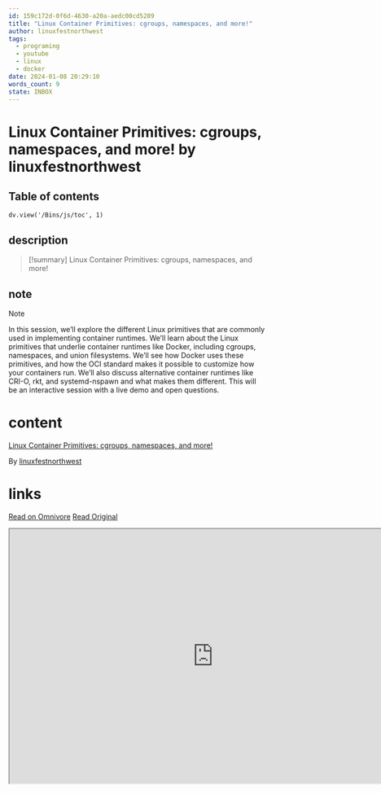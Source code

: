 ```yaml
---
id: 159c172d-0f6d-4630-a20a-aedc00cd5289
title: "Linux Container Primitives: cgroups, namespaces, and more!"
author: linuxfestnorthwest
tags:
  - programing
  - youtube
  - linux
  - docker
date: 2024-01-08 20:29:10
words_count: 9
state: INBOX
---
```


# Linux Container Primitives: cgroups, namespaces, and more! by linuxfestnorthwest
## Table of contents
```dataviewjs 
dv.view('/Bins/js/toc', 1) 
```


## description
>[!summary] 
> Linux Container Primitives: cgroups, namespaces, and more!

## note
>[!note] 
>   In this session, we’ll explore the different Linux primitives that are commonly used in implementing container runtimes. We’ll learn about the Linux primitives that underlie container runtimes like Docker, including cgroups, namespaces, and union filesystems. We’ll see how Docker uses these primitives, and how the OCI standard makes it possible to customize how your containers run. We’ll also discuss alternative container runtimes like CRI-O, rkt, and systemd-nspawn and what makes them different. This will be an interactive session with a live demo and open questions.


# content

[Linux Container Primitives: cgroups, namespaces, and more!](https://www.youtube.com/watch?v=x1npPrzyKfs)

By [linuxfestnorthwest](https://www.youtube.com/@LinuxFestNorthwest)



# links
[Read on Omnivore](https://omnivore.app/me/https-www-youtube-com-watch-v-x-1-np-przy-kfs-18cea55d31f)
[Read Original](https://www.youtube.com/watch?v=x1npPrzyKfs)

<iframe src="https://www.youtube.com/watch?v=x1npPrzyKfs"  width="800" height="500"></iframe>
